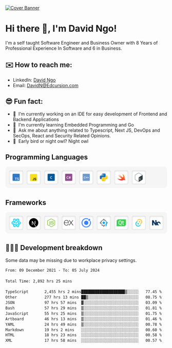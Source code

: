 [![Cover Banner](https://res.cloudinary.com/edcursion/image/upload/v1715731242/David%20Github/uvpes6dpzvlnc9w0f94z.png)](https://www.linkedin.com/in/-david-ngo)

# Hi there 👋, I'm David Ngo!

I'm a self taught Software Engineer and Business Owner with 8 Years of Professional Experience In
Software and 6 in Business.

## ✉️ How to reach me:

- LinkedIn: [David Ngo](https://www.linkedin.com/in/-david-ngo/)
- Email: [DavidN@Edcursion.com](mailto:DavidN@Edcursion.com)

## 😎 Fun fact:

- 🔭 &nbsp;I’m currently working on an IDE for easy development of Frontend and Backend Applications
- 🌱 &nbsp;I’m currently learning Embedded Programming and Go
- 💬 &nbsp;Ask me about anything related to Typescript, Next JS, DevOps and SecOps, React and
  Security Related Opinions.
- 🦉 &nbsp;Early bird or night owl? Night owl

## Programming Languages

![Experence](/assets/Programming.png)

## Frameworks

![Experence](/assets/Frameworks.png)

## 🧑🏻‍💻 **Development breakdown**

Some data may be missing due to workplace privacy settings.

<!--START_SECTION:waka-->

```txt
From: 09 December 2021 - To: 05 July 2024

Total Time: 2,892 hrs 25 mins

TypeScript       2,455 hrs 2 mins███████████████████▒░░░░░   77.45 %
Other            277 hrs 13 mins ██▒░░░░░░░░░░░░░░░░░░░░░░   08.75 %
JSON             97 hrs 57 mins  ▓░░░░░░░░░░░░░░░░░░░░░░░░   03.09 %
Bash             57 hrs 29 mins  ▒░░░░░░░░░░░░░░░░░░░░░░░░   01.81 %
JavaScript       55 hrs 25 mins  ▒░░░░░░░░░░░░░░░░░░░░░░░░   01.75 %
Artboard         46 hrs 13 mins  ▒░░░░░░░░░░░░░░░░░░░░░░░░   01.46 %
YAML             24 hrs 49 mins  ▒░░░░░░░░░░░░░░░░░░░░░░░░   00.78 %
Markdown         19 hrs 2 mins   ░░░░░░░░░░░░░░░░░░░░░░░░░   00.60 %
HTML             18 hrs 23 mins  ░░░░░░░░░░░░░░░░░░░░░░░░░   00.58 %
XML              17 hrs 58 mins  ░░░░░░░░░░░░░░░░░░░░░░░░░   00.57 %
```

<!--END_SECTION:waka-->

